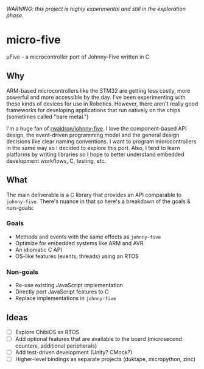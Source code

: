 *WARNING: this project is highly experimental and still in the exploration phase.*

# micro-five
µFive - a microcontroller port of Johnny-Five written in C

## Why
ARM-based microcontrollers like the STM32 are getting less costly, more powerful and more accessible by the day. I've been experimenting with these kinds of devices for use in Robotics. However, there aren't really good frameworks for developing applications that run natively on the chips (sometimes called "bare metal.") 

I'm a huge fan of [rwaldron/johnny-five](https://github.com/rwaldron/johnny-five). I love the component-based API design, the event-driven programming model and the general design decisions like clear naming conventions. I want to program microcontrollers in the same way so I decided to explore this port. Also, I tend to learn platforms by writing libraries so I hope to better understand embedded development workflows, C, testing, etc.

## What
The main deliverable is a C library that provides an API comparable to `johnny-five`. There's nuance in that so here's a breakdown of the goals & non-goals:

### Goals
* Methods and events with the same effects as `johnny-five`
* Optimize for embedded systems like ARM and AVR
* An idiomatic C API
* OS-like features (events, threads) using an RTOS

### Non-goals
* Re-use existing JavaScript implementation
* Directly port JavaScript features to C
* Replace implementations in `johnny-five`

## Ideas
* [ ] Explore ChibiOS as RTOS
* [ ] Add optional features that are available to the board (microsecond counters, additional peripherals)
* [ ] Add test-driven development (Unity? CMock?)
* [ ] Higher-level bindings as separate projects (duktape, micropython, zinc)
